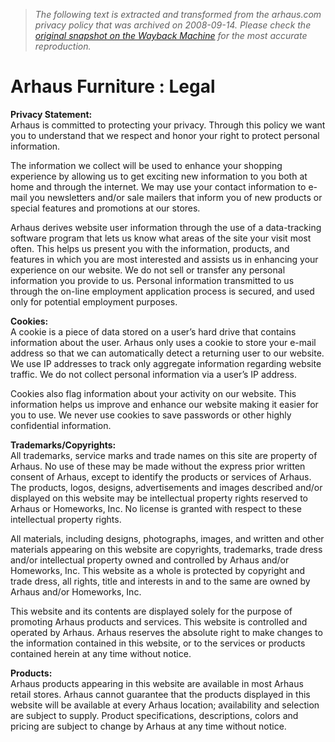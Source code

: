 > *The following text is extracted and transformed from the arhaus.com privacy policy that was archived on 2008-09-14. Please check the [original snapshot on the Wayback Machine](https://web.archive.org/web/20080914181018id_/http%3A//www.arhaus.com/legal/privacy.aspx) for the most accurate reproduction.*

# Arhaus Furniture : Legal

**Privacy Statement:**   
Arhaus is committed to protecting your privacy. Through this policy we want you to understand that we respect and honor your right to protect personal information. 

The information we collect will be used to enhance your shopping experience by allowing us to get exciting new information to you both at home and through the internet. We may use your contact information to e-mail you newsletters and/or sale mailers that inform you of new products or special features and promotions at our stores. 

Arhaus derives website user information through the use of a data-tracking software program that lets us know what areas of the site your visit most often. This helps us present you with the information, products, and features in which you are most interested and assists us in enhancing your experience on our website. We do not sell or transfer any personal information you provide to us. Personal information transmitted to us through the on-line employment application process is secured, and used only for potential employment purposes. 

**Cookies:**   
A cookie is a piece of data stored on a user’s hard drive that contains information about the user. Arhaus only uses a cookie to store your e-mail address so that we can automatically detect a returning user to our website. We use IP addresses to track only aggregate information regarding website traffic. We do not collect personal information via a user’s IP address. 

Cookies also flag information about your activity on our website. This information helps us improve and enhance our website making it easier for you to use. We never use cookies to save passwords or other highly confidential information. 

**Trademarks/Copyrights:**   
All trademarks, service marks and trade names on this site are property of Arhaus. No use of these may be made without the express prior written consent of Arhaus, except to identify the products or services of Arhaus. The products, logos, designs, advertisements and images described and/or displayed on this website may be intellectual property rights reserved to Arhaus or Homeworks, Inc. No license is granted with respect to these intellectual property rights. 

All materials, including designs, photographs, images, and written and other materials appearing on this website are copyrights, trademarks, trade dress and/or intellectual property owned and controlled by Arhaus and/or Homeworks, Inc. This website as a whole is protected by copyright and trade dress, all rights, title and interests in and to the same are owned by Arhaus and/or Homeworks, Inc. 

This website and its contents are displayed solely for the purpose of promoting Arhaus products and services. This website is controlled and operated by Arhaus. Arhaus reserves the absolute right to make changes to the information contained in this website, or to the services or products contained herein at any time without notice. 

**Products:**   
Arhaus products appearing in this website are available in most Arhaus retail stores. Arhaus cannot guarantee that the products displayed in this website will be available at every Arhaus location; availability and selection are subject to supply. Product specifications, descriptions, colors and pricing are subject to change by Arhaus at any time without notice. 
